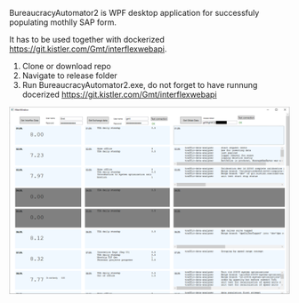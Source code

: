 BureaucracyAutomator2 is WPF desktop application for successfuly populating mothlly SAP form.

It has to be used together with dockerized https://git.kistler.com/Gmt/interflexwebapi.

1. Clone or download repo
2. Navigate to release folder
3. Run BureaucracyAutomator2.exe, do not forget to have runnung docerized https://git.kistler.com/Gmt/interflexwebapi

![](https://github.com/MatusGramblicka/BureaucracyAutomator/blob/master/sampleImage.png?inline=false)
